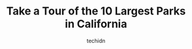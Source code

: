 ---
layout: ampstory
image: https://i0.wp.com/paketmu.com/wp-content/uploads/2023/06/julia-pfeiffer-burns-state-park-0-in-california-1686363544.jpeg?resize=640,853
author: techidn
featured: false
description: Explore the diverse Park scene in California, home to an incredible selection of 10 establishments catering to every taste. Whether youre in search of iconic favorites or undiscovered treas
title: Take a Tour of the 10 Largest Parks in California
cover:
   title: Take a Tour of the 10 Largest Parks in California
   subtitle: RICKPATE
   background: https://paketmu.com/wp-content/uploads/2023/06/julia-pfeiffer-burns-state-park-0-in-california-1686363544.jpeg

pages: 
 - layout: thirds
   top: <h1>#1 Yosemite National Park</h1>
   bottom: "<p>If you have never visited Yosemite in the winter season then you are missing out on one of the most beautiful times of Yosemite National Park.The things to do in Yosemite</p>"
   background: https://paketmu.com/wp-content/uploads/2023/06/julia-pfeiffer-burns-state-park-1-in-california-1686363565.jpeg
   backgroundblur: true
 - layout: thirds
   top: <h1>#2 Joshua Tree National Park</h1>
   bottom: "<p>California, United States</p>"
   background: https://paketmu.com/wp-content/uploads/2023/06/julia-pfeiffer-burns-state-park-2-in-california-1686363566.jpeg
   cta:
      link: https://paketmu.com/take-a-tour-of-the-10-largest-parks-in-california/
      text: Take a Tour of the 10 Largest Parks in California
 - layout: thirds
   top: <h1>#3 Sequoia National Park</h1>
   bottom: "<p>Sequoia National Park is an extraordinary place to visit, and I highly recommend it to anyone who loves the great outdoors. The park is located in the southern Sierra Nev</p>"
   background: https://paketmu.com/wp-content/uploads/2023/06/julia-pfeiffer-burns-state-park-3-in-california-1686363566.jpeg
   cta:
      link: https://paketmu.com/take-a-tour-of-the-10-largest-parks-in-california/
      text: Take a Tour of the 10 Largest Parks in California
 - layout: thirds
   top: <h1>#4 Redwood National and State Parks</h1>
   bottom: "<p>California, United States</p>"
   background: https://images.unsplash.com/photo-1462556791646-c201b8241a94?ixlib=rb-4.0.3&ixid=MnwxMjA3fDB8MHxwaG90by1wYWdlfHx8fGVufDB8fHx8&auto=format&fit=crop&w=640&h=853&q=80
   cta:
      link: https://paketmu.com/take-a-tour-of-the-10-largest-parks-in-california/
      text: Take a Tour of the 10 Largest Parks in California
 - layout: thirds
   top: <h1>#5 Palisades Park</h1>
   bottom: "<p>Ocean Ave, Santa Monica, CA 90401, United States</p>"
   background: https://images.unsplash.com/photo-1608501821300-4f99e58bba77?ixlib=rb-4.0.3&ixid=MnwxMjA3fDB8MHxwaG90by1wYWdlfHx8fGVufDB8fHx8&auto=format&fit=crop&w=640&h=853&q=80
   cta:
      link: https://paketmu.com/take-a-tour-of-the-10-largest-parks-in-california/
      text: Take a Tour of the 10 Largest Parks in California
 - layout: thirds
   top: <h1>#6 Henry Cowell Redwoods State Park</h1>
   bottom: "<p>Felton, CA 95018, United States</p>"
   background: https://images.unsplash.com/photo-1615749413727-825b59a857b5?ixlib=rb-4.0.3&ixid=MnwxMjA3fDB8MHxwaG90by1wYWdlfHx8fGVufDB8fHx8&auto=format&fit=crop&w=640&h=853&q=80
   cta:
      link: https://paketmu.com/take-a-tour-of-the-10-largest-parks-in-california/
      text: Take a Tour of the 10 Largest Parks in California
 - layout: thirds
   top: <h1>#7 Kings Canyon National Park</h1>
   bottom: "<p>California, United States</p>"
   background: https://images.unsplash.com/photo-1567095761054-7a02e69e5c43?ixlib=rb-4.0.3&ixid=MnwxMjA3fDB8MHxwaG90by1wYWdlfHx8fGVufDB8fHx8&auto=format&fit=crop&w=640&h=853&q=80
   cta:
      link: https://paketmu.com/take-a-tour-of-the-10-largest-parks-in-california/
      text: Take a Tour of the 10 Largest Parks in California
 - layout: thirds
   middle: Continue reading...
   background: https://images.unsplash.com/photo-1522441815192-d9f04eb0615c?ixlib=rb-4.0.3&ixid=MnwxMjA3fDB8MHxwaG90by1wYWdlfHx8fGVufDB8fHx8&auto=format&fit=crop&w=640&h=853&q=80
   cta:
      link: https://paketmu.com/take-a-tour-of-the-10-largest-parks-in-california/
      text: Take a Tour of the 10 Largest Parks in California
      
---